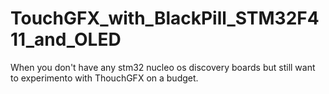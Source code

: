 # TouchGFX_with_BlackPill_STM32F411_and_OLED
 When you don't have any stm32 nucleo os discovery boards but still want to experimento with ThouchGFX on a budget.
